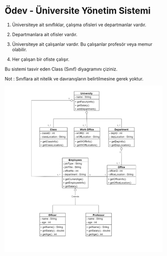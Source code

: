 # Ödev - Üniversite Yönetim Sistemi

1. Üniversiteye ait sınıflıklar, çalışma ofisleri ve departmanlar vardır.

2. Departmanlara ait ofisler vardır.
3. Üniversiteye ait çalışanlar vardır. Bu çalışanlar profesör veya memur olabilir.
4. Her çalışan bir ofiste çalışır.

Bu sistemi tasvir eden Class (Sınıf) diyagramını çiziniz.

Not : Sınıflara ait nitelik ve davranışların belirtilmesine gerek yoktur.

![Üniversite Yönetim Sistemi](https://github.com/Mr-OMD/Java101-Patika.dev/blob/master/src/ObjectOrientedProgramming/diyagram.png?raw=true)